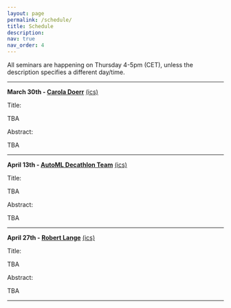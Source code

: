 ```yaml
---
layout: page
permalink: /schedule/
title: Schedule
description: 
nav: true
nav_order: 4
---
```



All seminars are happening on Thursday 4-5pm (CET), unless the description specifies a different day/time.

----------

**March 30th - [Carola Doerr](https://webia.lip6.fr/~doerr/)** [(ics)](../assets/ics/automl_seminar_march_30.ics)


Title:

TBA

Abstract:

TBA


----------

**April 13th - [AutoML Decathlon Team](https://www.cs.cmu.edu/~automl-decathlon-22/)** [(ics)](../assets/ics/automl_seminar_april_13.ics)


Title:

TBA

Abstract:

TBA


----------

**April 27th - [Robert Lange](https://roberttlange.github.io/)** [(ics)](../assets/ics/automl_seminar_april_27.ics)


Title:

TBA

Abstract:

TBA

----------


